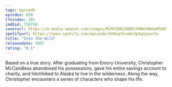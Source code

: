 ```yaml
---
tags: episode
epindex: 050
tfoindex: 201
imdbid: 758758
coverurl: https://m.media-amazon.com/images/M/MV5BNjQ0ODlhMWUtNmUwMS00YjExLWI4MjQtNjVmMmE2Y2E0MGRmXkEyXkFqcGdeQXVyNDk3NzU2MTQ@._V1_SY300_CR0,0,202,300_.jpg
spotifyurl: https://open.spotify.com/episode/4V9oqthcmAxVp4q1powrGs
title: "Into the Wild"
releasedate: 2007
rating: "8.1"
---
```


Based on a true story. After graduating from Emory University, Christopher McCandless abandoned his possessions, gave his entire savings account to charity, and hitchhiked to Alaska to live in the wilderness. Along the way, Christopher encounters a series of characters who shape his life.